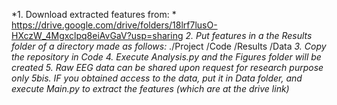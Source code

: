 *1. Download extracted features from: * https://drive.google.com/drive/folders/18lrf7lusO-HXczW_4Mgxclpq8eiAvGaV?usp=sharing 
*2. Put features in a the Results folder of a directory made as follows:*
    ./Project
      /Code
      /Results
      /Data
*3. Copy the repository in Code*
*4. Execute Analysis.py and the Figures folder will be created*
*5. Raw EEG data can be shared upon request for research purpose only*
*5bis. IF you obtained access to the data, put it in Data folder, and execute Main.py to extract the features (which are at the drive link)*

      
    
